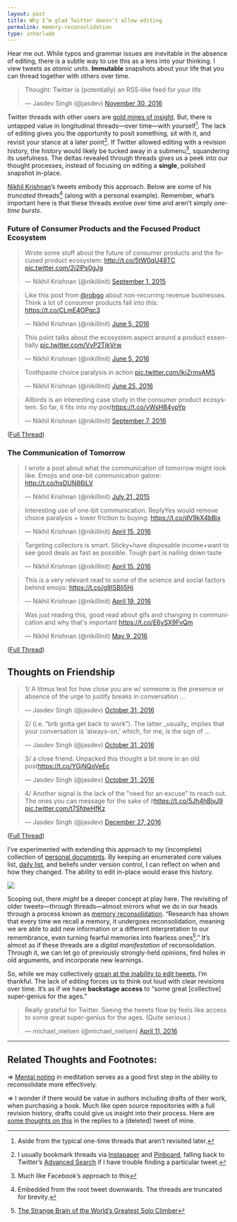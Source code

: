 ```yaml
---
layout: post
title: Why I’m glad Twitter doesn’t allow editing
permalink: memory-reconsolidation
type: interlude
---
```


Hear me out. While typos and grammar issues are inevitable in the absence of editing, there is a subtle way to use this as a lens into your thinking. I view tweets as _atomic units_. __Immutable__ snapshots about your life that you can thread together with others over time.

<blockquote class="twitter-tweet" data-lang="en"><p lang="en" dir="ltr">Thought: Twitter is (potentially) an RSS-like feed for your life</p>&mdash; Jasdev Singh (@jasdev) <a href="https://twitter.com/jasdev/status/803791802918637568">November 30, 2016</a></blockquote> <script async src="//platform.twitter.com/widgets.js" charset="utf-8"></script>

Twitter threads with other users are [gold mines of insight](https://twitter.com/artypapers/status/632263932594421760). But, there is untapped value in longitudinal threads—over time—with yourself[^1]. The lack of editing gives you the opportunity to posit something, sit with it, and revisit your stance at a later point[^2]. If Twitter allowed editing with a revision history, the history would likely be tucked away in a submenu[^3], squandering its usefulness. The deltas revealed through threads gives us a peek into our thought processes, instead of focusing on editing a __single__, polished snapshot in-place.

[Nikhil Krishnan](https://twitter.com/nikillinit)’s tweets embody this approach. Below are some of his _truncated_ threads[^4] (along with a personal example). Remember, what’s important here is that these threads evolve over time and aren’t simply _one-time bursts_.

### Future of Consumer Products and the Focused Product Ecosystem

<blockquote class="twitter-tweet" data-lang="en"><p lang="en" dir="ltr">Wrote some stuff about the future of consumer products and the focused product ecosystem: <a href="http://t.co/5tW0qU48TC">http://t.co/5tW0qU48TC</a> <a href="http://t.co/2j2lPs0gJg">pic.twitter.com/2j2lPs0gJg</a></p>&mdash; Nikhil Krishnan (@nikillinit) <a href="https://twitter.com/nikillinit/status/638534045043945472">September 1, 2015</a></blockquote> <script async src="//platform.twitter.com/widgets.js" charset="utf-8"></script>

<blockquote class="twitter-tweet" data-conversation="none" data-lang="en"><p lang="en" dir="ltr">Like this post from <a href="https://twitter.com/robgo">@robgo</a> about non-recurring revenue businesses. Think a lot of consumer products fall into this: <a href="https://t.co/CLmE4OPgc3">https://t.co/CLmE4OPgc3</a></p>&mdash; Nikhil Krishnan (@nikillinit) <a href="https://twitter.com/nikillinit/status/739475938853945345">June 5, 2016</a></blockquote> <script async src="//platform.twitter.com/widgets.js" charset="utf-8"></script>

<blockquote class="twitter-tweet" data-conversation="none" data-lang="en"><p lang="en" dir="ltr">This point talks about the ecosystem aspect around a product essentially <a href="https://t.co/VvP2TjkVrw">pic.twitter.com/VvP2TjkVrw</a></p>&mdash; Nikhil Krishnan (@nikillinit) <a href="https://twitter.com/nikillinit/status/739476633795604481">June 5, 2016</a></blockquote> <script async src="//platform.twitter.com/widgets.js" charset="utf-8"></script>

<blockquote class="twitter-tweet" data-conversation="none" data-lang="en"><p lang="en" dir="ltr">Toothpaste choice paralysis in action <a href="https://t.co/lkiZrmvAMS">pic.twitter.com/lkiZrmvAMS</a></p>&mdash; Nikhil Krishnan (@nikillinit) <a href="https://twitter.com/nikillinit/status/746782872678326272">June 25, 2016</a></blockquote> <script async src="//platform.twitter.com/widgets.js" charset="utf-8"></script>

<blockquote class="twitter-tweet" data-conversation="none" data-lang="en"><p lang="en" dir="ltr">Allbirds is an interesting case study in the consumer product ecosystem. So far, it fits into my post<a href="https://t.co/yWsHB4ypYp">https://t.co/yWsHB4ypYp</a></p>&mdash; Nikhil Krishnan (@nikillinit) <a href="https://twitter.com/nikillinit/status/773544389213884416">September 7, 2016</a></blockquote> <script async src="//platform.twitter.com/widgets.js" charset="utf-8"></script>

([Full Thread](https://twitter.com/nikillinit/status/638534045043945472))

### The Communication of Tomorrow

<blockquote class="twitter-tweet" data-lang="en"><p lang="en" dir="ltr">I wrote a post about what the communication of tomorrow might look like. Emojis and one-bit communication galore: <a href="http://t.co/hsDUN86iLV">http://t.co/hsDUN86iLV</a></p>&mdash; Nikhil Krishnan (@nikillinit) <a href="https://twitter.com/nikillinit/status/623323820162682880">July 21, 2015</a></blockquote> <script async src="//platform.twitter.com/widgets.js" charset="utf-8"></script>

<blockquote class="twitter-tweet" data-conversation="none" data-lang="en"><p lang="en" dir="ltr">Interesting use of one-bit communication. ReplyYes would remove choice paralysis + lower friction to buying: <a href="https://t.co/dV9kX4bBix">https://t.co/dV9kX4bBix</a></p>&mdash; Nikhil Krishnan (@nikillinit) <a href="https://twitter.com/nikillinit/status/721037680646168576">April 15, 2016</a></blockquote> <script async src="//platform.twitter.com/widgets.js" charset="utf-8"></script>

<blockquote class="twitter-tweet" data-conversation="none" data-lang="en"><p lang="en" dir="ltr">Targeting collectors is smart. Sticky+have disposable income+want to see good deals as fast as possible. Tough part is nailing down taste</p>&mdash; Nikhil Krishnan (@nikillinit) <a href="https://twitter.com/nikillinit/status/721038098457604096">April 15, 2016</a></blockquote> <script async src="//platform.twitter.com/widgets.js" charset="utf-8"></script>

<blockquote class="twitter-tweet" data-conversation="none" data-lang="en"><p lang="en" dir="ltr">This is a very relevant read to some of the science and social factors behind emojis: <a href="https://t.co/g9ISBlj5Hj">https://t.co/g9ISBlj5Hj</a></p>&mdash; Nikhil Krishnan (@nikillinit) <a href="https://twitter.com/nikillinit/status/722525207710318592">April 19, 2016</a></blockquote> <script async src="//platform.twitter.com/widgets.js" charset="utf-8"></script>

<blockquote class="twitter-tweet" data-conversation="none" data-lang="en"><p lang="en" dir="ltr">Was just reading this, good read about gifs and changing in communication and why that&#39;s important <a href="https://t.co/E6ySX9FvQm">https://t.co/E6ySX9FvQm</a></p>&mdash; Nikhil Krishnan (@nikillinit) <a href="https://twitter.com/nikillinit/status/729696920118145024">May 9, 2016</a></blockquote> <script async src="//platform.twitter.com/widgets.js" charset="utf-8"></script>

([Full Thread](https://twitter.com/nikillinit/status/623323820162682880))

## Thoughts on Friendship

<blockquote class="twitter-tweet" data-lang="en"><p lang="en" dir="ltr">1/ A litmus test for how close you are w/ someone is the presence or absence of the urge to justify breaks in conversation …</p>&mdash; Jasdev Singh (@jasdev) <a href="https://twitter.com/jasdev/status/793162455149084672">October 31, 2016</a></blockquote> <script async src="//platform.twitter.com/widgets.js" charset="utf-8"></script>

<blockquote class="twitter-tweet" data-conversation="none" data-lang="en"><p lang="en" dir="ltr">2/ (i.e. “brb gotta get back to work”). The latter _usually_ implies that your conversation is ‘always-on,’ which, for me, is the sign of …</p>&mdash; Jasdev Singh (@jasdev) <a href="https://twitter.com/jasdev/status/793162461411217408">October 31, 2016</a></blockquote> <script async src="//platform.twitter.com/widgets.js" charset="utf-8"></script>

<blockquote class="twitter-tweet" data-conversation="none" data-lang="en"><p lang="en" dir="ltr">3/ a close friend. Unpacked this thought a bit more in an old post<a href="https://t.co/YGjNQoVeEc">https://t.co/YGjNQoVeEc</a></p>&mdash; Jasdev Singh (@jasdev) <a href="https://twitter.com/jasdev/status/793162466855354368">October 31, 2016</a></blockquote> <script async src="//platform.twitter.com/widgets.js" charset="utf-8"></script>

<blockquote class="twitter-tweet" data-conversation="none" data-lang="en"><p lang="en" dir="ltr">4/ Another signal is the lack of the &quot;need for an excuse&quot; to reach out. The ones you can message for the sake of it<a href="https://t.co/5Jh4hBjvJ9">https://t.co/5Jh4hBjvJ9</a> <a href="https://t.co/t7SfdwHfKz">pic.twitter.com/t7SfdwHfKz</a></p>&mdash; Jasdev Singh (@jasdev) <a href="https://twitter.com/jasdev/status/813561672770129920">December 27, 2016</a></blockquote> <script async src="//platform.twitter.com/widgets.js" charset="utf-8"></script>

([Full Thread](https://twitter.com/jasdev/status/793162455149084672))

I’ve experimented with extending this approach to my (incomplete) collection of [personal documents](https://github.com/Jasdev/thoughts). By keeping an enumerated core values list, [daily list](/daily-list), and beliefs under version control, I can reflect on when and how they changed. The ability to edit in-place would erase this history.

![](/public/images/thoughts_snapshot.png)

Scoping out, there _might_ be a deeper concept at play here. The revisiting of older tweets—through threads—almost mirrors what we do in our heads through a process known as [memory reconsolidation](https://en.wikipedia.org/wiki/Memory_consolidation#Reconsolidation). “Research has shown that every time we recall a memory, it undergoes reconsolidation, meaning we are able to add new information or a different interpretation to our remembrance, even turning fearful memories into fearless ones[^5].” It’s almost as if these threads are a _digital manifestation_ of reconsolidation. Through it, we can let go of previously strongly-held opinions, find holes in old arguments, and incorporate new learnings.

So, while we may collectively [groan at the inability to edit tweets](https://twitter.com/AnthonyQuintano/status/814538412686311424), I’m thankful. The lack of editing forces us to think out loud with clear revisions over time. It’s as if we have __backstage access__ to “some great [collective] super-genius for the ages.”

<blockquote class="twitter-tweet" data-lang="en"><p lang="en" dir="ltr">Really grateful for Twitter. Seeing the tweets flow by feels like access to some great super-genius for the ages. (Quite serious.)</p>&mdash; michael_nielsen (@michael_nielsen) <a href="https://twitter.com/michael_nielsen/status/719606290696269824">April 11, 2016</a></blockquote> <script async src="//platform.twitter.com/widgets.js" charset="utf-8"></script>

---

## Related Thoughts and Footnotes:

⇒ [Mental noting](https://www.headspace.com/blog/2015/11/04/noting-technique-video/) in meditation serves as a good first step in the ability to reconsolidate more effectively.

⇒ I wonder if there would be value in authors including drafts of their work, when purchasing a book. Much like open source repositories with a full revision history, drafts could give us insight into their process. Here are [some thoughts on this](https://twitter.com/jasdev/status/809416165940490240) in the replies to a (deleted) tweet of mine.

[^1]: Aside from the typical one-time threads that aren’t revisited later.

[^2]: I usually bookmark threads via [Instapaper](http://instapaper.com) and [Pinboard](https://pinboard.in/), falling back to Twitter’s [Advanced Search](https://twitter.com/search-advanced) if I have trouble finding a particular tweet.

[^3]: Much like Facebook’s approach to this

[^4]: Embedded from the root tweet downwards. The threads are truncated for brevity.

[^5]: [The Strange Brain of the World’s Greatest Solo Climber](http://nautil.us/issue/39/sport/the-strange-brain-of-the-worlds-greatest-solo-climber)
